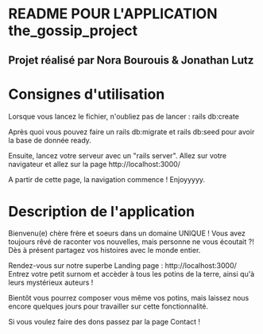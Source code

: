 # README POUR L'APPLICATION the_gossip_project


## Projet réalisé par Nora Bourouis & Jonathan Lutz



# Consignes d'utilisation

Lorsque vous lancez le fichier, n'oubliez pas de lancer :
rails db:create

Après quoi vous pouvez faire un rails db:migrate
et rails db:seed pour avoir la base de donnée ready.

Ensuite, lancez votre serveur avec un "rails server". 
Allez sur votre navigateur et allez sur la page http://localhost:3000/

A partir de cette page, la navigation commence ! Enjoyyyyy.



# Description de l'application

Bienvenu(e) chère frère et soeurs dans un domaine UNIQUE !
Vous avez toujours rêvé de raconter vos nouvelles, mais personne ne vous écoutait ?!
Dès à présent partagez vos histoires avec le monde entier.

Rendez-vous sur notre superbe Landing page : http://localhost:3000/ 
Entrez votre petit surnom et accèder à tous les potins de la terre, ainsi qu'à leurs mystérieux auteurs !

Bientôt vous pourrez composer vous même vos potins, mais laissez nous encore quelques jours pour travailler sur cette fonctionnalité.

Si vous voulez faire des dons passez par la page Contact !



